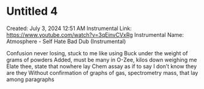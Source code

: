 # Untitled 4

Created: July 3, 2024 12:51 AM
Instrumental Link: https://www.youtube.com/watch?v=3qEinvCVxRg
Instrumental Name: Atmosphere - Self Hate Bad Dub (Instrumental)

Confusion never losing, stuck to me like using
Buck under the weight of grams of powders
Added, must be many in O-Zee, kilos down weighing me
Elate thee, state that nowhere lay
Chem assay as if to say I don’t know they are they
Without confirmation of graphs of gas, spectrometry mass, that lay among paragraphs